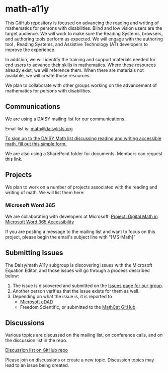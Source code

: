 # math-a11y

This GitHub repository is focused on advancing the reading and writing of mathematics for persons with disabilities. Blind and low vision users are the target audience. We will work to make sure the Reading Systems, browsers, and authoring tools 
perform as expected. We will engage with the authoring tool , Reading Systems, and Assistive Technology (AT) developers to improve the experience.

In addition, we will identify the training and support materials needed for end users to advance their skills in mathematics. Where these resources already exist, we will reference them. When there are materials not available, we will create those resources.

We plan to collaborate with other groups working on the advancement of mathematics for persons with disabilities.

## Communications

We are using a DAISY mailing list for our communications.

Email list is: <math@daisylists.org>

[To sign up to the DAISY Math list discussing reading and writing accessible math, fill out this simple form.](https://daisylists.org/postorius/lists/math.daisylists.org/)

We are also using a SharePoint folder for documents. Members can request this link.

## Projects

We plan to work on a number of projects associated with the reading and writing of math. We will list them here:

### Microsoft Word 365

We are collaborating with developers at Microsoft: [Project: Digital Math in Microsoft Word 365 Accessibility](https://daisy.github.io/math-a11y/docs/ms-math/)

If you are posting a message to the mailing list and want to focus on this project, please begin the email's subject line with "[MS-Math]"

## Submitting Issues

The Daisy/math A11y subgroup is discovering issues with the Microsoft Equation Editor, and those issues will go through a process described below:

1. The issue is discovered and submitted on the [Issues page for our group](https://github.com/daisy/math-a11y/issues).
2. Another person verifies that the issue exists for them as well.
3. Depending on what the issue is, it is reported to 
   - [Microsoft eDAD](https://support.microsoft.com/en-us/accessibility/enterprise-answer-desk)  
   - Freedom Scientific, or submitted to the [MathCat GitHub](https://github.com/NSoiffer/MathCAT).

## Discussions

Various topics are discussed on the mailing list, on conference calls, and on the discussion list in the repo.

[Discussion list on GitHub repo](https://github.com/daisy/math-a11y/discussions)

Please join on discussions or create a new topic. Discussion topics may lead to an issue being created.
